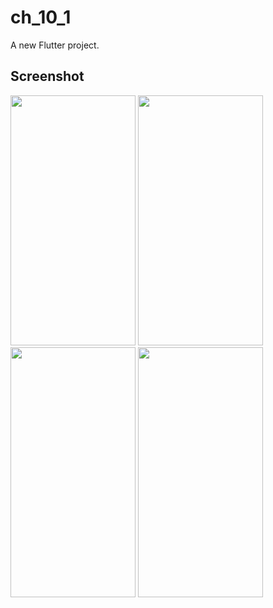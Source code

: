 # ch_10_1

A new Flutter project.

## Screenshot

<img src="https://user-images.githubusercontent.com/111499824/222449819-ba632032-fa55-41e8-bb5c-b255256b8753.png" alt="" data-canonical-src="https://gyazo.com/eb5c5741b6a9a16c692170a41a49c858.png" width="200" height="400" />    <img src="https://user-images.githubusercontent.com/111499824/222449842-518d36f4-b0fe-4471-9750-451f61776163.png" alt="" data-canonical-src="https://gyazo.com/eb5c5741b6a9a16c692170a41a49c858.png" width="200" height="400" />
<img src="https://user-images.githubusercontent.com/111499824/222449902-1559f068-9d60-4b47-9451-a2dd5d5d761a.png" alt="" data-canonical-src="https://gyazo.com/eb5c5741b6a9a16c692170a41a49c858.png" width="200" height="400" />    <img src="https://user-images.githubusercontent.com/111499824/222449969-696b0078-91c0-4225-88b3-c6e49b29c9c7.png" alt="" data-canonical-src="https://gyazo.com/eb5c5741b6a9a16c692170a41a49c858.png" width="200" height="400" />
